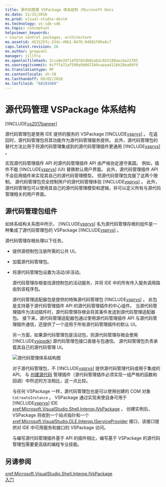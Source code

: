 ```yaml
---
title: 源代码管理 VSPackage 体系结构 |Microsoft Docs
ms.date: 11/15/2016
ms.prod: visual-studio-dev14
ms.technology: vs-ide-sdk
ms.topic: conceptual
helpviewer_keywords:
- source control packages, architecture
ms.assetid: 453125fc-23dc-49b1-8476-94581f05e6c7
caps.latest.revision: 26
ms.author: gregvanl
manager: jillfra
ms.openlocfilehash: 3cca9e39714f87024b01ab2c925189aacbe22785
ms.sourcegitcommit: 6cfffa72af599a9d667249caaaa411bb28ea69fd
ms.translationtype: MT
ms.contentlocale: zh-CN
ms.lasthandoff: 09/02/2020
ms.locfileid: "68183409"
---
```

# <a name="source-control-vspackage-architecture"></a>源代码管理 VSPackage 体系结构
[!INCLUDE[vs2017banner](../../includes/vs2017banner.md)]

源代码管理包是使用 IDE 提供的服务的 VSPackage [!INCLUDE[vsprvs](../../includes/vsprvs-md.md)] 。 在返回时，源代码管理包将其功能作为源代码管理服务提供。 此外，源代码管理包的替代方法比用于将源代码管理集成到的源代码管理插件更通用 [!INCLUDE[vsprvs](../../includes/vsprvs-md.md)] 。  
  
 实现源代码管理插件 API 的源代码管理插件 API 由严格协定遵守美国。 例如，插件不能 [!INCLUDE[vsprvs](../../includes/vsprvs-md.md)] (UI) 替换默认用户界面。 此外，源代码管理插件 API 不会启用插件来实现其自己的源代码管理模型。 但源代码管理包克服了这两个限制。 源代码管理包完全控制用户的源代码管理体验 [!INCLUDE[vsprvs](../../includes/vsprvs-md.md)] 。 此外，源代码管理包可以使用其自己的源代码管理模型和逻辑，并可以定义所有与源代码管理相关的用户界面。  
  
## <a name="source-control-package-components"></a>源代码管理包组件  
 如体系结构关系图中所示， [!INCLUDE[vsprvs](../../includes/vsprvs-md.md)] 名为源代码管理存根的组件是一种集成了源代码管理包的 VSPackage [!INCLUDE[vsprvs](../../includes/vsprvs-md.md)] 。  
  
 源代码管理存根处理以下任务。  
  
- 提供源控制包注册所需的公共 UI。  
  
- 加载源代码管理包。  
  
- 将源代码管理包设置为活动/非活动。  
  
  源代码管理存根查找源控制包的活动服务，并将 IDE 中的所有传入服务调用路由到该程序包。  
  
  源代码管理适配器包是提供的特殊源代码管理包 [!INCLUDE[vsprvs](../../includes/vsprvs-md.md)] 。 此包是支持基于源代码管理插件 API 的源代码管理插件的中心组件。 当源代码管理插件为活动插件时，源代码管理存根会将其事件发送到源代码管理适配器包。 接下来，源代码管理适配器包通过使用源代码管理插件 API 与源代码管理插件通信，还提供了一个适用于所有源代码管理插件的默认 UI。  
  
  另一方面，如果源代码管理包是活动包，则源代码管理存根会使用 [!INCLUDE[vsipsdk](../../includes/vsipsdk-md.md)] 源代码管理包接口直接与包通信。 源代码管理包负责承载其自己的源代码管理 UI。  
  
  ![源代码管理体系结构图](../../extensibility/internals/media/vsipsccarch.gif "VSIPSCCArch")  
  
  对于源代码管理包，不 [!INCLUDE[vsprvs](../../includes/vsprvs-md.md)] 提供源代码管理代码或用于集成的 API。 与 [创建源代码](../../extensibility/internals/creating-a-source-control-plug-in.md) 管理插件（源代码管理插件必须实现一组严格的函数和回调）中所述的方法相比，这一点比较。  
  
  与任何 VSPackage 一样，源代码管理包也是可以使用创建的 COM 对象 `CoCreateInstance` 。 VSPackage 通过实现来使自身可用于 [!INCLUDE[vsprvs](../../includes/vsprvs-md.md)] IDE <xref:Microsoft.VisualStudio.Shell.Interop.IVsPackage> 。 创建实例后，VSPackage 将收到一个站点指针和一个 <xref:Microsoft.VisualStudio.OLE.Interop.IServiceProvider> 接口，该接口提供对 IDE 中可用服务和接口的 VSPackage 访问。  
  
  与编写源代码管理插件基于 API 的插件相比，编写基于 VSPackage 的源代码管理包需要更高级的编程专业技能。  
  
## <a name="see-also"></a>另请参阅  
 <xref:Microsoft.VisualStudio.Shell.Interop.IVsPackage>   
 [入门](../../extensibility/internals/getting-started-with-source-control-vspackages.md)
